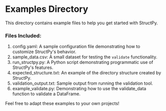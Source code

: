# Examples Directory

This directory contains example files to help you get started with StructPy. 

### Files Included:

1. config.yaml: A sample configuration file demonstrating how to customize StructPy's behavior.
2. sample_data.csv: A small dataset for testing the `validate` functionality.
3. run_structpy.py: A Python script demonstrating programmatic use of StructPy's features.
4. expected_structure.txt: An example of the directory structure created by StructPy.
5. validation_output.txt: Sample output from running the validation tool.
6. example_validate.py: Demonstrating how to use the validate_data function to validate a DataFrame.

Feel free to adapt these examples to your own projects!

